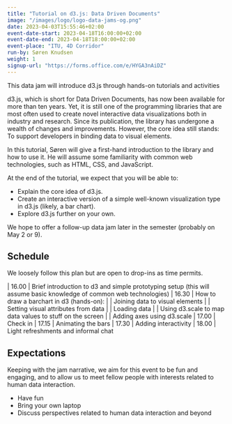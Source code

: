 ```yaml
---
title: "Tutorial on d3.js: Data Driven Documents"
image: "/images/logo/logo-data-jams-og.png"
date: 2023-04-03T15:55:46+02:00
event-date-start: 2023-04-18T16:00:00+02:00
event-date-end: 2023-04-18T18:00:00+02:00
event-place: "ITU, 4D Corridor"
run-by: Søren Knudsen
weight: 1
signup-url: "https://forms.office.com/e/HYGA3nAiDZ"
---
```


This data jam will introduce d3.js through hands-on tutorials and activities

d3.js, which is short for Data Driven Documents, has now been available for more than ten years. Yet, it is still one of the programming libraries that are most often used to create novel interactive data visualizations both in industry and research. Since its publication, the library has undergone a wealth of changes and improvements. However, the core idea still stands: To support developers in binding data to visual elements. 

In this tutorial, Søren will give a first-hand introduction to the library and how to use it. He will assume some familiarity with common web technologies, such as HTML, CSS, and JavaScript. 

At the end of the tutorial, we expect that you will be able to:
* Explain the core idea of d3.js.
* Create an interactive version of a simple well-known visualization type in d3.js (likely, a bar chart).
* Explore d3.js further on your own.

We hope to offer a follow-up data jam later in the semester (probably on May 2 or 9). 

## Schedule 

We loosely follow this plan but are open to drop-ins as time permits.  

| 16.00 | Brief introduction to d3 and simple prototyping setup (this will assume basic knowledge of common web technologies)
| 16.30 | How to draw a barchart in d3 (hands-on):
|       | Joining data to visual elements
|       | Setting visual attributes from data
|       | Loading data
|       | Using d3.scale to map data values to stuff on the screen
|       | Adding axes using d3.scale
| 17.00 | Check in
| 17.15 | Animating the bars
| 17.30 | Adding interactivity
| 18.00 | Light refreshments and informal chat

## Expectations

Keeping with the jam narrative, we aim for this event to be fun and engaging, and to allow us to meet fellow people with interests related to human data interaction.

* Have fun 
* Bring your own laptop 
* Discuss perspectives related to human data interaction and beyond 
